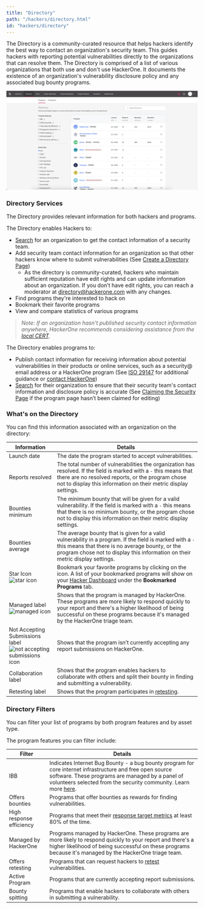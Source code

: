 ```yaml
---
title: "Directory"
path: "/hackers/directory.html"
id: "hackers/directory"
---
```


<style>
.contents {
  margin-left: 1.45rem;
  margin-right: 1.45rem;
  border-radius: 0.3em;
  width: 60%;
}
</style>

The Directory is a community-curated resource that helps hackers identify the best way to contact an organization's security team. This guides hackers with reporting potential vulnerabilities directly to the organizations that can resolve them. The Directory is comprised of a list of various organizations that both use and don't use HackerOne. It documents the existence of an organization's vulnerability disclosure policy and any associated bug bounty programs.

![revamped directory page](./images/directory_2021.png)

### Directory Services
The Directory provides relevant information for both hackers and programs.

The Directory enables Hackers to:
* [Search](https://hackerone.com/directory) for an organization to get the contact information of a security team.
* Add security team contact information for an organization so that other hackers know where to submit vulnerabilities (See [Create a Directory Page](/hackers/create-a-directory-page.html))
   * As the directory is community-curated, hackers who maintain sufficient reputation have edit rights and can update information about an organization.  If you don’t have edit rights, you can reach a moderator at directory@hackerone.com with any changes.
* Find programs they're interested to hack on
* Bookmark their favorite programs  
* View and compare statistics of various programs

><i>Note: If an organization hasn't published security contact information anywhere, HackerOne recommends considering assistance from the [local CERT](https://www.first.org/members/teams/).</i>

The Directory enables programs to:
* Publish contact information for receiving information about potential vulnerabilities in their products or online services, such as a security@ email address or a HackerOne program (See [ISO 29147](http://www.iso.org/iso/catalogue_detail.htm?csnumber=45170) for additional guidance or [contact HackerOne](mailto:support@hackerone.com))
* [Search](https://hackerone.com/directory) for their organization to ensure that their security team's contact information and disclosure policy is accurate (See [Claiming the Security Page](/organizations/security-page.html) if the program page hasn’t been claimed for editing)

### What's on the Directory
You can find this information associated with an organization on the directory:

Information | Details
------ | ------
Launch date | The date the program started to accept vulnerabilities.
Reports resolved | The total number of vulnerabilities the organization has resolved. If the field is marked with a `-` this means that there are no resolved reports, or the program chose not to display this information on their metric display settings.
Bounties minimum | The minimum bounty that will be given for a valid vulnerability. If the field is marked with a `-` this means that there is no minimum bounty, or the program chose not to display this information on their metric display settings.
Bounties average | The average bounty that is given for a valid vulnerability in a program. If the field is marked with a `-` this means that there is no average bounty, or the program chose not to display this information on their metric display settings.
Star Icon<br>![star icon](./images/better-directory-4.png) | Bookmark your favorite programs by clicking on the icon. A list of your bookmarked programs will show on your [Hacker Dashboard](/hackers/hacker-dashboard.html) under the **Bookmarked Programs** tab.
Managed label<br>![managed icon](./images/better-directory-2.png) | Shows that the program is managed by HackerOne. These programs are more likely to respond quickly to your report and there's a higher likelihood of being successful on these programs because it's managed by the HackerOne triage team.
Not Accepting Submissions label<br>![not accepting submissions icon](./images/better-directory-3.png) | Shows that the program isn’t currently accepting any report submissions on HackerOne.
Collaboration label| Shows that the program enables hackers to collaborate with others and split their bounty in finding and submitting a vulnerability.
Retesting label | Shows that the program participates in [retesting](/hackers/retesting.html).

### Directory Filters
You can filter your list of programs by both program features and by asset type.

The program features you can filter include:

Filter | Details
------ | ------
IBB | Indicates Internet Bug Bounty - a bug bounty program for core internet infrastructure and free open source software. These programs are managed by a panel of volunteers selected from the security community. Learn more [here](https://www.hackerone.com/internet-bug-bounty).
Offers bounties | Programs that offer bounties as rewards for finding vulnerabilities.
High response efficiency | Programs that meet their [response target metrics](/organizations/response-target-metrics.html) at least 80% of the time.
Managed by HackerOne| Programs managed by HackerOne. These programs are more likely to respond quickly to your report and there's a higher likelihood of being successful on these programs because it's managed by the HackerOne triage team.
Offers retesting | Programs that can request hackers to [retest](/hackers/retesting.html) vulnerabilities.
Active Program | Programs that are currently accepting report submissions.
Bounty spitting | Programs that enable hackers to collaborate with others in submitting a vulnerability.
